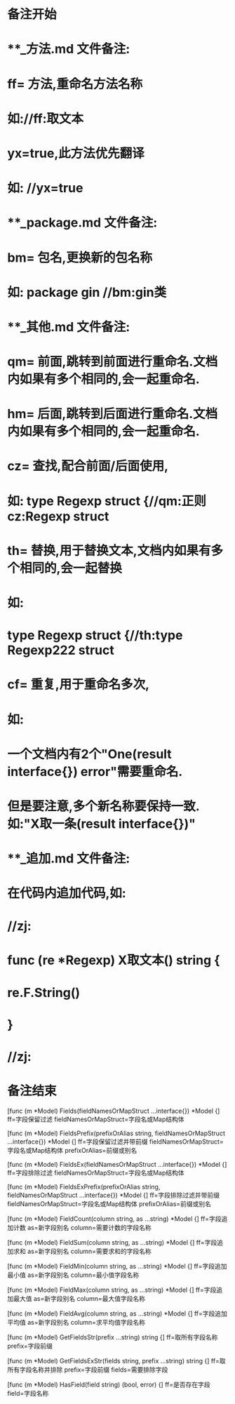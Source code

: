 # 备注开始
# **_方法.md 文件备注:
# ff= 方法,重命名方法名称
# 如://ff:取文本
#
# yx=true,此方法优先翻译
# 如: //yx=true

# **_package.md 文件备注:
# bm= 包名,更换新的包名称 
# 如: package gin //bm:gin类

# **_其他.md 文件备注:
# qm= 前面,跳转到前面进行重命名.文档内如果有多个相同的,会一起重命名.
# hm= 后面,跳转到后面进行重命名.文档内如果有多个相同的,会一起重命名.
# cz= 查找,配合前面/后面使用,
# 如: type Regexp struct {//qm:正则 cz:Regexp struct
#
# th= 替换,用于替换文本,文档内如果有多个相同的,会一起替换
# 如:
# type Regexp struct {//th:type Regexp222 struct
#
# cf= 重复,用于重命名多次,
# 如: 
# 一个文档内有2个"One(result interface{}) error"需要重命名.
# 但是要注意,多个新名称要保持一致. 如:"X取一条(result interface{})"

# **_追加.md 文件备注:
# 在代码内追加代码,如:
# //zj:
# func (re *Regexp) X取文本() string { 
# re.F.String()
# }
# //zj:
# 备注结束

[func (m *Model) Fields(fieldNamesOrMapStruct ...interface{}) *Model {]
ff=字段保留过滤
fieldNamesOrMapStruct=字段名或Map结构体

[func (m *Model) FieldsPrefix(prefixOrAlias string, fieldNamesOrMapStruct ...interface{}) *Model {]
ff=字段保留过滤并带前缀
fieldNamesOrMapStruct=字段名或Map结构体
prefixOrAlias=前缀或别名

[func (m *Model) FieldsEx(fieldNamesOrMapStruct ...interface{}) *Model {]
ff=字段排除过滤
fieldNamesOrMapStruct=字段名或Map结构体

[func (m *Model) FieldsExPrefix(prefixOrAlias string, fieldNamesOrMapStruct ...interface{}) *Model {]
ff=字段排除过滤并带前缀
fieldNamesOrMapStruct=字段名或Map结构体
prefixOrAlias=前缀或别名

[func (m *Model) FieldCount(column string, as ...string) *Model {]
ff=字段追加计数
as=新字段别名
column=需要计数的字段名称

[func (m *Model) FieldSum(column string, as ...string) *Model {]
ff=字段追加求和
as=新字段别名
column=需要求和的字段名称

[func (m *Model) FieldMin(column string, as ...string) *Model {]
ff=字段追加最小值
as=新字段别名
column=最小值字段名称

[func (m *Model) FieldMax(column string, as ...string) *Model {]
ff=字段追加最大值
as=新字段别名
column=最大值字段名称

[func (m *Model) FieldAvg(column string, as ...string) *Model {]
ff=字段追加平均值
as=新字段别名
column=求平均值字段名称

[func (m *Model) GetFieldsStr(prefix ...string) string {]
ff=取所有字段名称
prefix=字段前缀

[func (m *Model) GetFieldsExStr(fields string, prefix ...string) string {]
ff=取所有字段名称并排除
prefix=字段前缀
fields=需要排除字段

[func (m *Model) HasField(field string) (bool, error) {]
ff=是否存在字段
field=字段名称
